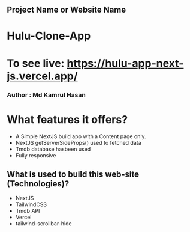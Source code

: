 ## Project Name or Website Name

# Hulu-Clone-App

# To see live: https://hulu-app-next-js.vercel.app/

### Author : Md Kamrul Hasan

# What features it offers?

- A Simple NextJS build app with a Content page only.
- NextJS getServerSideProps() used to fetched data
- Tmdb database hasbeen used
- Fully responsive

## What is used to build this web-site (Technologies)?

- NextJS
- TailwindCSS
- Tmdb API
- Vercel
- tailwind-scrollbar-hide
